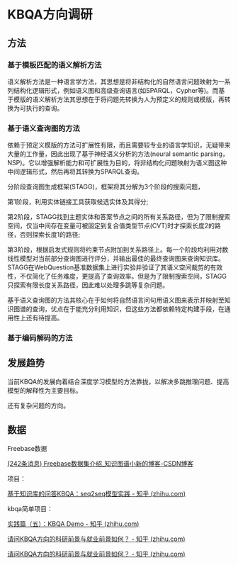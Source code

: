 # KBQA方向调研

## 方法

### 基于模板匹配的语义解析方法

语义解析方法是一种语言学方法，其思想是将非结构化的自然语言问题映射为一系列结构化逻辑形式，例如语义图和高级查询语言(如SPARQL，Cypher等)。而基于模版的语义解析方法其思想在于将问题先转换为人为预定义的规则或模版，再转换为可执行的查询。

### 基于语义查询图的方法

依赖于预定义模版的方法可扩展性有限，而且需要较专业的语言学知识，无疑带来大量的工作量，因此出现了基于神经语义分析的方法(neural semantic parsing，NSP)。它以增强解析能力和可扩展性为目的，将非结构化问题映射为语义图这种中间逻辑形式，然后再将其转换为SPARQL查询。



分阶段查询图生成框架(STAGG)，框架将其分解为3个阶段的搜索问题，

第1阶段，利用实体链接工具获取候选实体及其得分;

第2阶段，STAGG找到主题实体和答案节点之间的所有关系路径，但为了限制搜索空间，仅当中间存在变量可被固定到复合值类型节点(CVT)时才探索长度2的路径，否则探索长度1的路径; 

第3阶段，根据启发式规则将约束节点附加到关系路径上。每一个阶段均利用对数线性模型对当前部分查询图进行评分，并输出最佳的最终查询图来查询知识库。STAGG在WebQuestion基准数据集上进行实验并验证了其语义空间裁剪的有效性，不仅简化了任务难度，更提高了查询效率。但是为了限制搜索空间，STAGG只探索有限长度关系路径，因此难以处理多跳等复杂问题。



基于语义查询图的方法其核心在于如何将自然语言问句用语义图来表示并映射至知识图谱的查询，优点在于能充分利用知识，但这些方法都依赖特定构建手段，在通用性上还有待提高。

### 基于编码解码的方法

## 发展趋势

当前KBQA的发展向着结合深度学习模型的方法靠拢，以解决多跳推理问题、提高模型的解释性为主要目标。

还有复杂问题的方向。







## 数据

Freebase数据

[(242条消息) Freebase数据集介绍_知识图谱小新的博客-CSDN博客](https://blog.csdn.net/qq_44256269/article/details/130138294)



项目：

[基于知识库的问答KBQA：seq2seq模型实践 - 知乎 (zhihu.com)](https://zhuanlan.zhihu.com/p/34585912)

kbqa简单项目：

[实践篇（五）：KBQA Demo - 知乎 (zhihu.com)](https://zhuanlan.zhihu.com/p/33363861)



[请问KBQA方向的科研前景与就业前景如何？ - 知乎 (zhihu.com)](https://www.zhihu.com/question/551741778/answer/2684555668)

[请问KBQA方向的科研前景与就业前景如何？ - 知乎 (zhihu.com)](https://www.zhihu.com/question/551741778)
